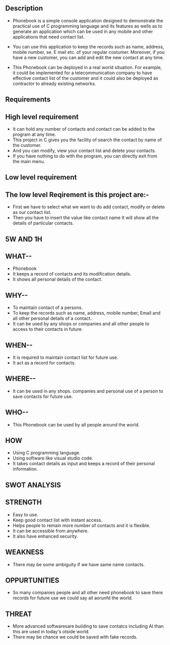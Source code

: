 ## Description

* Phonebook is a simple console application designed to demonstrate the practical use of C programming language and its features as wells as to generate an application which can be used in any mobile and other applications that need contact list.

* You can use this application to keep the records such as name, address, mobile number, se. E mail etc. of your regular costumer. Moreover, if you have a new customer, you can add and edit the new contact at any time.

* This Phonebook can be deployed in a real world situation. For example, it could be implemented for a telecommunication company to have effective contact list of the customer and it could also be deployed as contractor to already existing networks.

## Requirements

## High level requirement

* It can hold any number of contacts and contact can be added to the program at any time.
* This project in C gives you the facility of search the contact by name of the customer.
* And you can modify, view your contact list and delete your contacts.
* If you have nothing to do with the program, you can directly exit from the main menu.

## Low level requirement

## The low level Reqirement is this project are:-

* First we have to select what we want to do add contact, modify or delete as our contact list.
* Then you have to insert the value like contact name It will show all the details of particular contacts.

## 5W AND 1H

## WHAT--

* Phonebook
* It keeps a record of contacts and its modification details.
* It shows all personal details of the contact.

## WHY--

* To maintain contact of a persons.
* To keep the records such as name, address, mobile number, Email and all other personal details of a contact.
* It can be used by any shops or companies and all other people to access to their contacts in future.

## WHEN--

* It is required to maintain contact list for future use.
* It act as a record for contacts.

## WHERE--

* It can be used in any shops. companies and personal use of a person to save contacts for future use.

## WHO--

* This Phonebook can be used by all people around the world.

## HOW

* Using C programming language.
* Using software like visual studio code.
* It takes contact details as input and keeps a record of their personal information.

## SWOT ANALYSIS

## STRENGTH

* Easy to use.
* Keep good contact list with instant access. 
* Helps people to remain more number of contacts and it is flexible.
* It can be accessible from anywhere.
* It also have enhanced security.

## WEAKNESS

* There may be some ambiguity if we have same name contacts.

## OPPURTUNITIES

* So many companies people and all other need phonebook to save there records for future use we could say all aorunfd the world.

## THREAT

* More advanced softwaresare building to save contatcs including AI than this are used in today's otside world.
* There may be chance we could be saved with fake records.